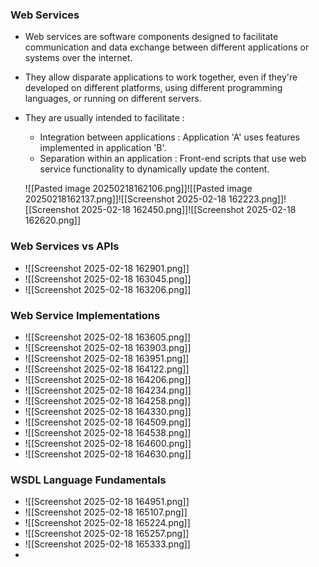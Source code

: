 
### Web Services
- Web services are software components designed to facilitate communication and data exchange between different applications or systems over the internet.
- They allow disparate applications to work together, even if they're developed on different platforms, using different programming languages, or running on different servers.
- They are usually intended to facilitate : 
	- Integration between applications : Application 'A' uses features implemented in application 'B'.
	- Separation within an application : Front-end scripts that use web service functionality to dynamically update the content.

	![[Pasted image 20250218162106.png]]![[Pasted image 20250218162137.png]]![[Screenshot 2025-02-18 162223.png]]![[Screenshot 2025-02-18 162450.png]]![[Screenshot 2025-02-18 162620.png]]

### Web Services vs APIs
- ![[Screenshot 2025-02-18 162901.png]]
- ![[Screenshot 2025-02-18 163045.png]]
- ![[Screenshot 2025-02-18 163206.png]]

### Web Service Implementations
- ![[Screenshot 2025-02-18 163605.png]]
- ![[Screenshot 2025-02-18 163903.png]]
- ![[Screenshot 2025-02-18 163951.png]]
- ![[Screenshot 2025-02-18 164122.png]]
- ![[Screenshot 2025-02-18 164206.png]]
- ![[Screenshot 2025-02-18 164234.png]]
- ![[Screenshot 2025-02-18 164258.png]]
- ![[Screenshot 2025-02-18 164330.png]]
- ![[Screenshot 2025-02-18 164509.png]]
- ![[Screenshot 2025-02-18 164538.png]]
- ![[Screenshot 2025-02-18 164600.png]]
- ![[Screenshot 2025-02-18 164630.png]]

### WSDL Language Fundamentals
- ![[Screenshot 2025-02-18 164951.png]]
- ![[Screenshot 2025-02-18 165107.png]]
- ![[Screenshot 2025-02-18 165224.png]]
- ![[Screenshot 2025-02-18 165257.png]]
- ![[Screenshot 2025-02-18 165333.png]]
-  